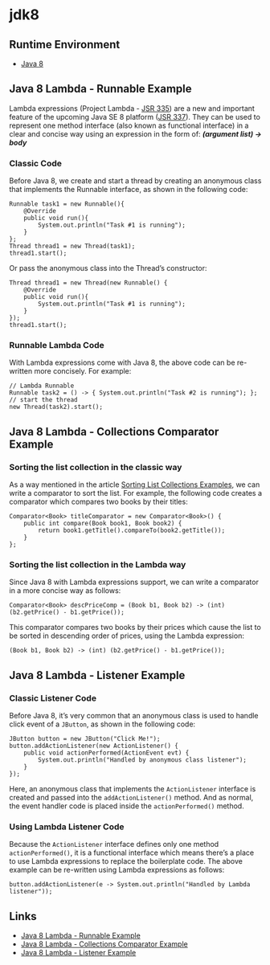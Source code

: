 # jdk8

## Runtime Environment
 - [Java 8](http://www.oracle.com/technetwork/java/javase/downloads/jdk8-downloads-2133151.html)

## Java 8 Lambda - Runnable Example

Lambda expressions (Project Lambda - [JSR 335](https://www.jcp.org/en/jsr/detail?id=335)) are a new and important feature of the upcoming Java SE 8 platform ([JSR 337](https://www.jcp.org/en/jsr/detail?id=337)). They can be used to represent one method interface (also known as functional interface) in a clear and concise way using an expression in the form of:
_**(argument list) -> body**_

### Classic Code

Before Java 8, we create and start a thread by creating an anonymous class that implements the Runnable interface, as shown in the following code:
```
Runnable task1 = new Runnable(){
	@Override
	public void run(){
		System.out.println("Task #1 is running");
	}
};
Thread thread1 = new Thread(task1);
thread1.start();
```

Or pass the anonymous class into the Thread’s constructor:
```
Thread thread1 = new Thread(new Runnable() {
	@Override
	public void run(){
		System.out.println("Task #1 is running");
	}
});
thread1.start();
```

### Runnable Lambda Code

With Lambda expressions come with Java 8, the above code can be re-written more concisely. For example:
```
// Lambda Runnable
Runnable task2 = () -> { System.out.println("Task #2 is running"); };
// start the thread
new Thread(task2).start();
```

## Java 8 Lambda - Collections Comparator Example

### Sorting the list collection in the classic way

As a way mentioned in the article [Sorting List Collections Examples](http://www.codejava.net/java-core/collections/sorting-list-collections-examples), we can write a comparator to sort the list. For example, the following code creates a comparator which compares two books by their titles:
```
Comparator<Book> titleComparator = new Comparator<Book>() {
	public int compare(Book book1, Book book2) {
		return book1.getTitle().compareTo(book2.getTitle());
	}
};
```

### Sorting the list collection in the Lambda way

Since Java 8 with Lambda expressions support, we can write a comparator in a more concise way as follows:
```
Comparator<Book> descPriceComp = (Book b1, Book b2) -> (int) (b2.getPrice() - b1.getPrice());
```
This comparator compares two books by their prices which cause the list to be sorted in descending order of prices, using the Lambda expression:
```
(Book b1, Book b2) -> (int) (b2.getPrice() - b1.getPrice());
```

## Java 8 Lambda - Listener Example

### Classic Listener Code

Before Java 8, it’s very common that an anonymous class is used to handle click event of a `JButton`, as shown in the following code:
```
JButton button = new JButton("Click Me!");
button.addActionListener(new ActionListener() {
	public void actionPerformed(ActionEvent evt) {
		System.out.println("Handled by anonymous class listener");
	}
});
```
Here, an anonymous class that implements the `ActionListener` interface is created and passed into the `addActionListener()` method. And as normal, the event handler code is placed inside the `actionPerformed()` method.

### Using Lambda Listener Code

Because the `ActionListener` interface defines only one method `actionPerformed()`, it is a functional interface which means there’s a place to use Lambda expressions to replace the boilerplate code. The above example can be re-written using Lambda expressions as follows:
```
button.addActionListener(e -> System.out.println("Handled by Lambda listener"));
```

## Links
- [Java 8 Lambda - Runnable Example](http://www.codejava.net/java-core/the-java-language/java-8-lambda-runnable-example)
- [Java 8 Lambda - Collections Comparator Example](http://www.codejava.net/java-core/the-java-language/java-8-lambda-collections-comparator-example)
- [Java 8 Lambda - Listener Example](http://www.codejava.net/java-core/the-java-language/java-8-lambda-listener-example)
